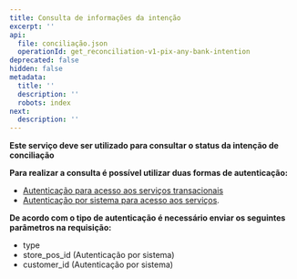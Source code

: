 ```yaml
---
title: Consulta de informações da intenção
excerpt: ''
api:
  file: conciliação.json
  operationId: get_reconciliation-v1-pix-any-bank-intention
deprecated: false
hidden: false
metadata:
  title: ''
  description: ''
  robots: index
next:
  description: ''
---
```

**Este serviço deve ser utilizado para consultar o status da intenção de conciliação**

**Para realizar a consulta é possível utilizar duas formas de autenticação:**

* [Autenticação para acesso aos serviços transacionais](https://shipay-documentation.readme.io/reference/post_pdvauthth)
* [Autenticação por sistema para acesso aos serviços](https://shipay-documentation.readme.io/reference/post_pdvsysauth-1).

**De acordo com o tipo de autenticação é necessário enviar os seguintes parâmetros na requisição:**

* type
* store\_pos\_id (Autenticação por sistema)
* customer\_id (Autenticação por sistema)
